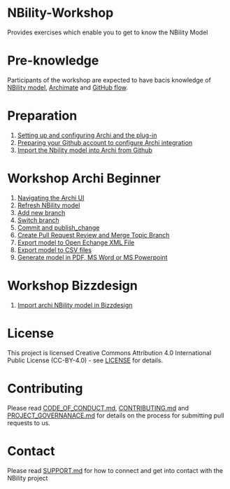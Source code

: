 # NBility-Workshop
Provides exercises which enable you to get to know the NBility Model

# Pre-knowledge
Participants of the workshop are expected to have bacis knowledge of [NBility model](https://www.edsn.nl/nbility-model/), [Archimate](https://www.opengroup.org/archimate-forum/archimate-overview) and [GitHub flow](https://docs.github.com/en/get-started/using-github/github-flow). 

# Preparation

1. [Setting up and configuring Archi and the plug-in](https://github.com/NBility-Model/NBility-Workshop/blob/main/Preparation/Preparation_1_Download_and_install_the_coArchi_plug-in.md)
2. [Preparing your Github account to configure Archi integration](https://github.com/NBility-Model/NBility-Workshop/blob/main/Preparation/Preparation_2_Preparing-your_Github_account_to_configure_Archi_integration.md)
3. [Import the Nbility model into Archi from Github](https://github.com/NBility-Model/NBility-Workshop/blob/main/Preparation/Preparation_3_Import_the_model_into_Archi_from_Github.md)

# Workshop Archi Beginner

1. [Navigating the Archi UI](https://github.com/NBility-Model/NBility-Workshop/blob/main/Workshop-Archi-beginner/Workshop_1_Navigating_the_UI.md)
2. [Refresh NBility model](https://github.com/NBility-Model/NBility-Workshop/blob/main/Workshop-Archi-beginner/Workshop_2_Refresh_model.md)
3. [Add new branch](https://github.com/NBility-Model/NBility-Workshop/blob/main/Workshop-Archi-beginner/Workshop_3_Add_new_branch.md)
4. [Switch branch](https://github.com/NBility-Model/NBility-Workshop/blob/main/Workshop-Archi-beginner/Workshop_4_Switch_branch.md)
5. [Commit and publish_change](https://github.com/NBility-Model/NBility-Workshop/blob/main/Workshop-Archi-beginner/Workshop_4_Commit_and_publish_change.md)
6. [Create Pull Request Review and Merge Topic Branch](https://github.com/NBility-Model/NBility-Workshop/blob/main/Workshop-Archi-beginner/Workshop_5_Merge_change.md)
7. [Export model to Open Echange XML File](https://github.com/NBility-Model/NBility-Workshop/blob/main/Workshop-Archi-beginner/Workshop_7_Export_model_to_XML_file.md)
8. [Export model to CSV files](https://github.com/NBility-Model/NBility-Workshop/blob/main/Workshop-Archi-beginner/Workshop_8_Export_model_to_CSV_files.md)
9. [Generate model in PDF, MS Word or MS Powerpoint](https://github.com/NBility-Model/NBility-Workshop/blob/main/Workshop-Archi-beginner/Workshop_9_Generate_PDF_or_MS_Word_or_MS_Powerpoint.md)

# Workshop Bizzdesign
1. [Import archi NBility model in Bizzdesign](https://github.com/NBility-Model/NBility-Workshop/blob/main/Workshop-Bizzdesign/Workshop_1_Import_archi_model_in_Bizzdesign.md)

# License
This project is licensed Creative Commons Attribution 4.0 International Public License (CC-BY-4.0) - see [LICENSE](LICENSE) for details.

# Contributing
Please read [CODE_OF_CONDUCT.md](CODE_OF_CONDUCT.md), [CONTRIBUTING.md](CONTRIBUTING.md) and [PROJECT_GOVERNANACE.md](PROJECT_GOVERNANCE.md) for details on the process for submitting pull requests to us.

# Contact
Please read [SUPPORT.md](SUPPORT.md) for how to connect and get into contact with the NBility project
